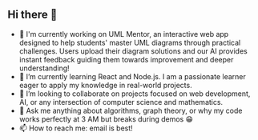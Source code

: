 ## Hi there 👋

- 🔭 I'm currently working on UML Mentor, an interactive web app designed to help students' master UML diagrams through practical challenges. Users upload their diagram solutions and our AI provides instant feedback guiding them towards improvement and deeper understanding!
- 🌱 I’m currently learning React and Node.js. I am a passionate learner eager to apply my knowledge in real-world projects.
- 👯 I’m looking to collaborate on projects focused on web development, AI, or any intersection of computer science and mathematics.
- 💬 Ask me anything about algorithms, graph theory, or why my code works perfectly at 3 AM but breaks during demos 😁
- 📫 How to reach me: email is best!
